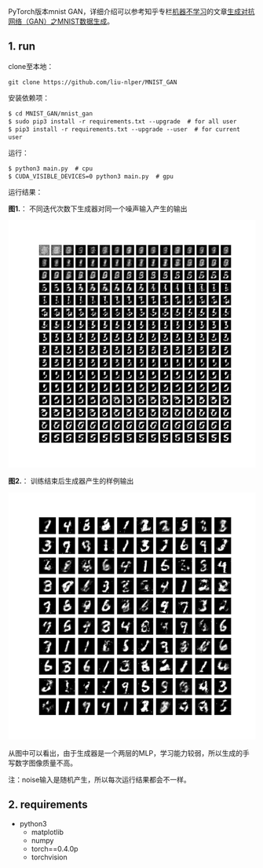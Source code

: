 PyTorch版本mnist GAN，详细介绍可以参考知乎专栏[机器不学习](https://zhuanlan.zhihu.com/zhaoyeyu)的文章[生成对抗网络（GAN）之MNIST数据生成](https://zhuanlan.zhihu.com/p/28057434)。

## 1. run

clone至本地：

    git clone https://github.com/liu-nlper/MNIST_GAN

安装依赖项：

    $ cd MNIST_GAN/mnist_gan
    $ sudo pip3 install -r requirements.txt --upgrade  # for all user
    $ pip3 install -r requirements.txt --upgrade --user  # for current user

运行：

    $ python3 main.py  # cpu
    $ CUDA_VISIBLE_DEVICES=0 python3 main.py  # gpu

运行结果：

**图1.**： 不同迭代次数下生成器对同一个噪声输入产生的输出

![mnist.png](https://github.com/liu-nlper/MNIST_GAN/blob/master/mnist_gan/mnist.png)

**图2.**： 训练结束后生成器产生的样例输出

![mnist.png](https://github.com/liu-nlper/MNIST_GAN/blob/master/mnist_gan/mnist2.png)

从图中可以看出，由于生成器是一个两层的MLP，学习能力较弱，所以生成的手写数字图像质量不高。

注：noise输入是随机产生，所以每次运行结果都会不一样。

## 2. requirements

 - python3
   - matplotlib
   - numpy
   - torch==0.4.0p
   - torchvision